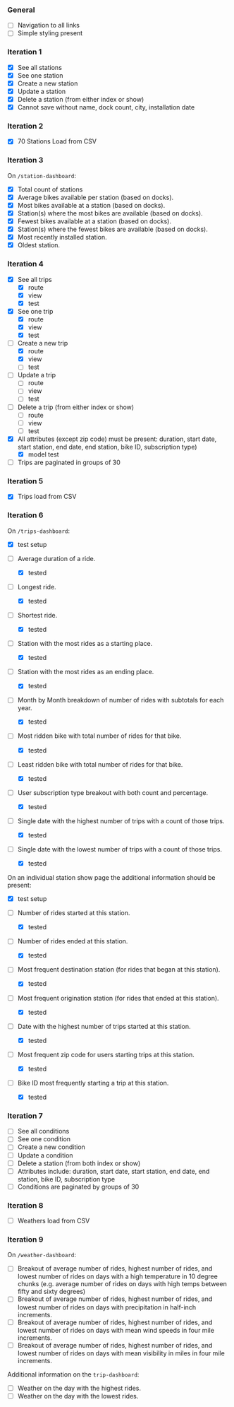 ### General
* [ ] Navigation to all links
* [ ] Simple styling present

### Iteration 1

* [x] See all stations
* [x] See one station
* [x] Create a new station
* [x] Update a station
* [x] Delete a station (from either index or show)
* [x] Cannot save without name, dock count, city, installation date

### Iteration 2

* [x] 70 Stations Load from CSV

### Iteration 3

On `/station-dashboard`:

* [x] Total count of stations
* [x] Average bikes available per station (based on docks).
* [x] Most bikes available at a station (based on docks).
* [x] Station(s) where the most bikes are available (based on docks).
* [x] Fewest bikes available at a station (based on docks).
* [x] Station(s) where the fewest bikes are available (based on docks).
* [x] Most recently installed station.
* [x] Oldest station.

### Iteration 4

* [x] See all trips
  * [x] route
  * [x] view
  * [x] test
* [x] See one trip
  * [x] route
  * [x] view
  * [x] test
* [ ] Create a new trip
  * [x] route
  * [x] view
  * [ ] test
* [ ] Update a trip
  * [ ] route
  * [ ] view
  * [ ] test
* [ ] Delete a trip (from either index or show)
  * [ ] route
  * [ ] view
  * [ ] test
* [x] All attributes (except zip code) must be present: duration, start date, start station, end date, end station, bike ID, subscription type)
  * [x] model test
* [ ] Trips are paginated in groups of 30

### Iteration 5

* [x] Trips load from CSV

### Iteration 6

On `/trips-dashboard`:

* [x] test setup

* [ ] Average duration of a ride.
  * [x] tested
* [ ] Longest ride.
  * [x] tested
* [ ] Shortest ride.
  * [x] tested
* [ ] Station with the most rides as a starting place.
  * [x] tested
* [ ] Station with the most rides as an ending place.
  * [x] tested
* [ ] Month by Month breakdown of number of rides with subtotals for each year.
  * [x] tested
* [ ] Most ridden bike with total number of rides for that bike.
  * [x] tested
* [ ] Least ridden bike with total number of rides for that bike.
  * [x] tested
* [ ] User subscription type breakout with both count and percentage.
  * [x] tested
* [ ] Single date with the highest number of trips with a count of those trips.
  * [x] tested
* [ ] Single date with the lowest number of trips with a count of those trips.
  * [x] tested

On an individual station show page the additional information should be present:

* [x] test setup

* [ ] Number of rides started at this station.
  * [x] tested
* [ ] Number of rides ended at this station.
  * [x] tested
* [ ] Most frequent destination station (for rides that began at this station).
  * [x] tested
* [ ] Most frequent origination station (for rides that ended at this station).
  * [x] tested
* [ ] Date with the highest number of trips started at this station.
  * [x] tested
* [ ] Most frequent zip code for users starting trips at this station.
  * [x] tested
* [ ] Bike ID most frequently starting a trip at this station.
  * [x] tested

### Iteration 7

* [ ] See all conditions
* [ ] See one condition
* [ ] Create a new condition
* [ ] Update a condition
* [ ] Delete a station (from both index or show)
* [ ] Attributes include: duration, start date, start station, end date, end station, bike ID, subscription type
* [ ] Conditions are paginated by groups of 30

### Iteration 8

* [ ] Weathers load from CSV

### Iteration 9

On `/weather-dashboard`:

* [ ] Breakout of average number of rides, highest number of rides, and lowest number of rides on days with a high temperature in 10 degree chunks (e.g. average number of rides on days with high temps between fifty and sixty degrees)
* [ ] Breakout of average number of rides, highest number of rides, and lowest number of rides on days with precipitation in half-inch increments.
* [ ] Breakout of average number of rides, highest number of rides, and lowest number of rides on days with mean wind speeds in four mile increments.
* [ ] Breakout of average number of rides, highest number of rides, and lowest number of rides on days with mean visibility in miles in four mile increments.

Additional information on the `trip-dashboard`:

* [ ] Weather on the day with the highest rides.
* [ ] Weather on the day with the lowest rides.
